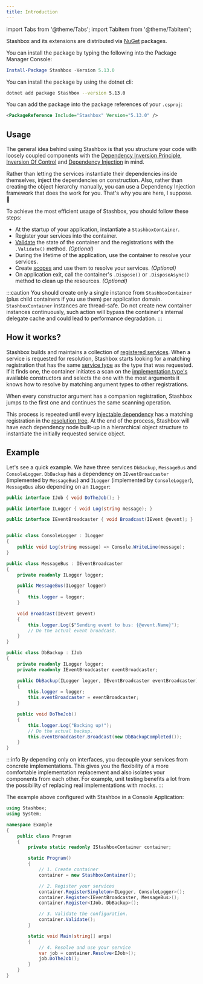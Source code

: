 ```yaml
---
title: Introduction
---
```


import Tabs from '@theme/Tabs'; 
import TabItem from '@theme/TabItem';

Stashbox and its extensions are distributed via [NuGet](https://www.nuget.org/packages?q=stashbox) packages.

<Tabs>
<TabItem value="Package Manager" label="Package Manager">

You can install the package by typing the following into the Package Manager Console:
```powershell
Install-Package Stashbox -Version 5.13.0
```

</TabItem>
<TabItem value="dotnet CLI" label="dotnet CLI">

You can install the package by using the dotnet cli:
```bash
dotnet add package Stashbox --version 5.13.0
```

</TabItem>
<TabItem value="PackageReference" label="PackageReference">

You can add the package into the package references of your `.csproj`:
```xml
<PackageReference Include="Stashbox" Version="5.13.0" />
```

</TabItem>
</Tabs>

## Usage
The general idea behind using Stashbox is that you structure your code with loosely coupled components with the [Dependency Inversion Principle](https://en.wikipedia.org/wiki/Dependency_inversion_principle), [Inversion Of Control](https://en.wikipedia.org/wiki/Inversion_of_control) and [Dependency Injection](https://martinfowler.com/articles/injection.html) in mind. 

Rather than letting the services instantiate their dependencies inside themselves, inject the dependencies on construction. Also, rather than creating the object hierarchy manually, you can use a Dependency Injection framework that does the work for you. That's why you are here, I suppose. 🙂

To achieve the most efficient usage of Stashbox, you should follow these steps:
- At the startup of your application, instantiate a `StashboxContainer`.
- Register your services into the container.
- [Validate](/docs/diagnostics/validation) the state of the container and the registrations with the `.Validate()` method. *(Optional)*
- During the lifetime of the application, use the container to resolve your services.
- Create [scopes](/docs/guides/scopes) and use them to resolve your services. *(Optional)*
- On application exit, call the container's `.Dispose()` or `.DisposeAsync()` method to clean up the resources. *(Optional)*

:::caution
You should create only a single instance from `StashboxContainer` (plus child containers if you use them) per application domain. `StashboxContainer` instances are thread-safe. Do not create new container instances continuously, such action will bypass the container's internal delegate cache and could lead to performance degradation. 
:::

## How it works?
Stashbox builds and maintains a collection of [registered services](/docs/getting-started/glossary#service-registration--registered-service). When a service is requested for resolution, Stashbox starts looking for a matching registration that has the same [service type](/docs/getting-started/glossary#service-type--implementation-type) as the type that was requested. If it finds one, the container initiates a scan on the [implementation type's](/docs/getting-started/glossary#service-type--implementation-type) available constructors and selects the one with the most arguments it knows how to resolve by matching argument types to other registrations.

When every constructor argument has a companion registration, Stashbox jumps to the first one and continues the same scanning operation. 

This process is repeated until every [injectable dependency](/docs/getting-started/glossary#injectable-dependency) has a matching registration in the [resolution tree](/docs/getting-started/glossary#resolution-tree). At the end of the process, Stashbox will have each dependency node built-up in a hierarchical object structure to instantiate the initially requested service object.

## Example
Let's see a quick example. We have three services `DbBackup`, `MessageBus` and `ConsoleLogger`. `DbBackup` has a dependency on `IEventBroadcaster` (implemented by `MessageBus`) and `ILogger` (implemented by `ConsoleLogger`), `MessageBus` also depending on an `ILogger`:
```cs
public interface IJob { void DoTheJob(); }

public interface ILogger { void Log(string message); }

public interface IEventBroadcaster { void Broadcast(IEvent @event); }


public class ConsoleLogger : ILogger
{
    public void Log(string message) => Console.WriteLine(message);
}

public class MessageBus : IEventBroadcaster
{
    private readonly ILogger logger;

    public MessageBus(ILogger logger)
    {
        this.logger = logger;
    }

    void Broadcast(IEvent @event) 
    {
        this.logger.Log($"Sending event to bus: {@event.Name}");
        // Do the actual event broadcast.
    }
}

public class DbBackup : IJob
{
    private readonly ILogger logger;
    private readonly IEventBroadcaster eventBroadcaster;

    public DbBackup(ILogger logger, IEventBroadcaster eventBroadcaster)
    {
        this.logger = logger;
        this.eventBroadcaster = eventBroadcaster;
    }

    public void DoTheJob() 
    {
        this.logger.Log("Backing up!");
        // Do the actual backup.
        this.eventBroadcaster.Broadcast(new DbBackupCompleted());
    } 
}
```

:::info
By depending only on interfaces, you decouple your services from concrete implementations. This gives you the flexibility of a more comfortable implementation replacement and also isolates your components from each other. For example, unit testing benefits a lot from the possibility of replacing real implementations with mocks.
:::

The example above configured with Stashbox in a Console Application:

```cs
using Stashbox;
using System;

namespace Example
{
    public class Program
    {
        private static readonly IStashboxContainer container;

        static Program()
        {
            // 1. Create container
            container = new StashboxContainer();

            // 2. Register your services
            container.RegisterSingleton<ILogger, ConsoleLogger>();
            container.Register<IEventBroadcaster, MessageBus>();
            container.Register<IJob, DbBackup>();

            // 3. Validate the configuration.
            container.Validate();
        }

        static void Main(string[] args)
        {
            // 4. Resolve and use your service
            var job = container.Resolve<IJob>();
            job.DoTheJob();
        }
    }
}
```